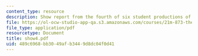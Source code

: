```yaml
---
content_type: resource
description: Show report from the fourth of six student productions of subUrbia.
file: https://ol-ocw-studio-app-qa.s3.amazonaws.com/courses/21m-873-theater-arts-topics-suburbia-january-iap-2008/489c6968bb3049afb3449d8dc04f0d41_show4.pdf
file_type: application/pdf
resourcetype: Document
title: show4.pdf
uid: 489c6968-bb30-49af-b344-9d8dc04f0d41
---
```

